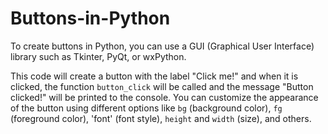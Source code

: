 # Buttons-in-Python
To create buttons in Python, you can use a GUI (Graphical User Interface) library such as Tkinter, PyQt, or wxPython. 

This code will create a button with the label "Click me!" and when it is clicked, the function `button_click` will be called and the message "Button clicked!" will be printed to the console. You can customize the appearance of the button using different options like `bg` (background color), `fg` (foreground color), 'font' (font style), `height` and `width` (size), and others.
